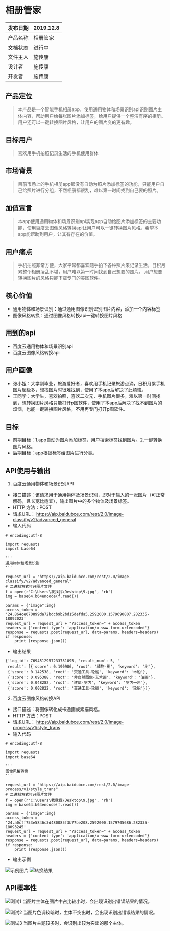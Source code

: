 # 相册管家

| 发布日期 | 2019.12.8    |
| -------- | ------------ |
| 产品名称 | 相册管家 |
| 文档状态 | 进行中       |
| 文件主人 | 施传康       |
| 设计者   | 施传康       |
| 开发者   | 施传康       |

## 产品定位
> 本产品是一个智能手机相册app，使用通用物体和场景识别api识别图片主体内容，帮助用户给每张图片添加标签，给用户提供一个整洁有序的相册。用户还可以一键转换图片风格，让用户的图片变的更有趣。
## 目标用户
> 喜欢用手机拍照记录生活的手机使用群体
## 市场背景
> 目前市场上的手机相册app都没有自动为照片添加标签的功能，只能用户自己给照片进行分组，不然相册都很乱，难以第一时间找到自己要的照片。
## 加值宣言
> 本app使用通用物体和场景识别api实现app自动给图片添加标签的主要功能，使用百度云图像风格转换api让用户可以一键转换图片风格。希望本app能帮助到用户，让其有存在的价值。
## 用户痛点
> 手机拍照非常方便，大家平常都喜欢随手拍下各种照片来记录生活，日积月累整个相册凌乱不堪，用户难以第一时间找到自己想要的照片。
> 用户想要转换图片的风格只能下载专门的美图软件。
## 核心价值
* 通用物体和场景识别：通过通用图像识别识别图片内容，添加一个内容标签
* 图像风格转换：通过图像风格转换api一键转换图片风格
## 用到的api
* 百度云通用物体和场景识别api
* 百度云图像风格转换api
## 用户画像
* 张小姐：大学刚毕业，旅游爱好者，喜欢用手机记录旅游点滴，日积月累手机图片超级多，想找图片时很难找到，使用了本app后解决了此烦恼。
* 王同学：大学生，喜欢拍照，喜欢二次元，手机图片很多，难以第一时间找到，想转换图片风格只能打开p图软件，使用了本app后解决了找不到图片的烦恼，也能一键转换图片风格，不用再专门打开p图软件。
## 目标
* 前期目标：1.app自动为图片添加标签，用户搜索标签找到图片。2.一键转换图片风格。
* 后期目标：app根据标签给图片进行分类。
## API使用与输出
1. 百度云通用物体和场景识别API
* 接口描述：该请求用于通用物体及场景识别，即对于输入的一张图片（可正常解码，且长宽比适宜），输出图片中的多个物体及场景标签。
* HTTP 方法：POST
* 请求URL： https://aip.baidubce.com/rest/2.0/image-classify/v2/advanced_general
* 输入代码
```
# encoding:utf-8

import requests
import base64

'''
通用物体和场景识别
'''

request_url = "https://aip.baidubce.com/rest/2.0/image-classify/v2/advanced_general"
# 二进制方式打开图片文件
f = open(r'C:\Users\我我我\Desktop\9.jpg', 'rb')
img = base64.b64encode(f.read())

params = {"image":img}
access_token = '24.864ce070899da72bdcb9b2bd15defda5.2592000.1579690807.282335-18092023'
request_url = request_url + "?access_token=" + access_token
headers = {'content-type': 'application/x-www-form-urlencoded'}
response = requests.post(request_url, data=params, headers=headers)
if response:
    print (response.json())
```
* 输出结果
```
{'log_id': 7694512957233731095, 'result_num': 5, '
 result': [{'score': 0.190906, 'root': '植物-树', 'keyword': '树'}, 
 {'score': 0.142538, 'root': '交通工具-轮船', 'keyword': '木船'}, 
 {'score': 0.095388, 'root': '非自然图像-艺术画', 'keyword': '油画'}, 
 {'score': 0.048282, 'root': '建筑-室内', 'keyword': '室内一角'}, 
 {'score': 0.002822, 'root': '交通工具-轮船', 'keyword': '轮船'}]}
```
2. 百度云图像风格转换API
* 接口描述：将图像转化成卡通画或素描风格。
* HTTP 方法：POST
* 请求URL： https://aip.baidubce.com/rest/2.0/image-process/v1/style_trans
* 输入代码
```
# encoding:utf-8

import requests
import base64

'''
图像风格转换
'''

request_url = "https://aip.baidubce.com/rest/2.0/image-process/v1/style_trans"
# 二进制方式打开图片文件
f = open(r'C:\Users\我我我\Desktop\9.jpg', 'rb')
img = base64.b64encode(f.read())

params = {"image":img}
access_token = '24.a0cff753e5846c3d480085f3b77be208.2592000.1579705686.282335-18093245'
request_url = request_url + "?access_token=" + access_token
headers = {'content-type': 'application/x-www-form-urlencoded'}
response = requests.post(request_url, data=params, headers=headers)
if response:
    print (response.json())
```
* 输出示例

![示例图片](https://upload-images.jianshu.io/upload_images/9734328-f41819b23b0435f8.png?imageMogr2/auto-orient/strip%7CimageView2/2/w/1240)
![转换结果](https://upload-images.jianshu.io/upload_images/9734328-4934cc515686e0f9.png?imageMogr2/auto-orient/strip%7CimageView2/2/w/1240)
## API概率性

![测试1](https://upload-images.jianshu.io/upload_images/9734328-8ac37409bd07fd71.png?imageMogr2/auto-orient/strip%7CimageView2/2/w/1240)
当图片主体在图片中占比较小时，会出现识别出错误结果的情况。

![测试2](https://upload-images.jianshu.io/upload_images/9734328-2616efc88b85f9f5.png?imageMogr2/auto-orient/strip%7CimageView2/2/w/1240)
当图片色调较暗时，主体不突出时，会出现识别出错误结果的情况。

![测试3](https://upload-images.jianshu.io/upload_images/9734328-a7b071d189611494.png?imageMogr2/auto-orient/strip%7CimageView2/2/w/1240)
当图片主题较多时，会识别出较为突出的那个主体。

